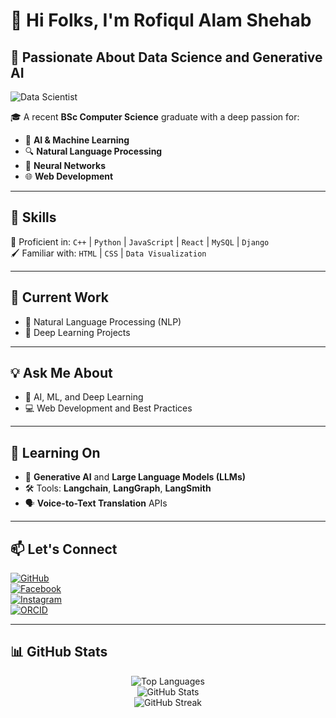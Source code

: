 # 👋 Hi Folks, I'm **Rofiqul Alam Shehab** 

## 🌟 Passionate About **Data Science** and **Generative AI**

![Data Scientist](./header.png)

🎓 A recent **BSc Computer Science** graduate with a deep passion for:
- 🤖 **AI & Machine Learning**
- 🔍 **Natural Language Processing**
- 🔗 **Neural Networks**
- 🌐 **Web Development**

---

## 🚀 **Skills**
🎯 Proficient in:
`C++` | `Python` | `JavaScript` | `React` | `MySQL` | `Django`  
🖌️ Familiar with:
`HTML` | `CSS` | `Data Visualization`

---

## 🔭 **Current Work**
- 📝 Natural Language Processing (NLP)  
- 🔬 Deep Learning Projects  

---

## 💡 **Ask Me About**
- 🤔 AI, ML, and Deep Learning  
- 💻 Web Development and Best Practices  

---

## 🌱 **Learning On**
- 🧠 **Generative AI** and **Large Language Models (LLMs)**  
- 🛠️ Tools: **Langchain**, **LangGraph**, **LangSmith**  
- 🗣️ **Voice-to-Text Translation** APIs  

---

## 📫 **Let's Connect**
[![GitHub](https://img.shields.io/badge/GitHub-100000?style=for-the-badge&logo=github&logoColor=white)](https://github.com/shehab0911)  
[![Facebook](https://img.shields.io/badge/Facebook-1877F2?style=for-the-badge&logo=facebook&logoColor=white)](https://www.facebook.com/rofiqulalam.shehab)  
[![Instagram](https://img.shields.io/badge/Instagram-E4405F?style=for-the-badge&logo=instagram&logoColor=white)](https://www.instagram.com/r.a.shehab/)  
[![ORCID](https://img.shields.io/badge/ORCID-A6CE39?style=for-the-badge&logo=orcid&logoColor=white)](https://orcid.org/0000-0001-8624-3553)  

---

## 📊 **GitHub Stats**

<div align="center">

![Top Languages](https://github-readme-stats.vercel.app/api/top-langs/?username=shehab0911&layout=compact&theme=radical)  
![GitHub Stats](https://github-readme-stats.vercel.app/api?username=shehab0911&show_icons=true&theme=radical)  
![GitHub Streak](https://github-readme-streak-stats.herokuapp.com/?user=shehab0911&theme=radical)

</div>
